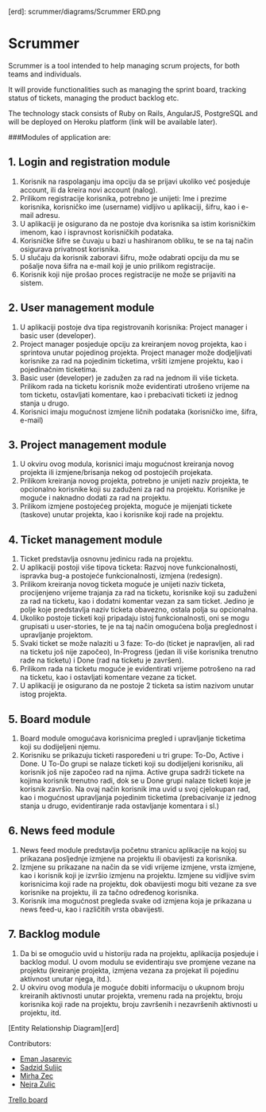 [trello]: https://trello.com/b/Q5qdqq5B/scrum-management-tool
[ejasarevic]: https://github.com/ejasarevic
[ssuljic]: https://github.com/ssuljic
[mirhazec]: https://github.com/mirhazec
[zulicn]: https://github.com/zulicn
[erd]: scrummer/diagrams/Scrummer ERD.png

# Scrummer

Scrummer is a tool intended to help managing scrum projects, for both teams and individuals.

It will provide functionalities such as managing the sprint board, tracking status of tickets, managing the product backlog etc.

The technology stack consists of Ruby on Rails, AngularJS, PostgreSQL and will be deployed on Heroku platform (link will be available later).

###Modules of application are:

## 1. Login and registration module
1. Korisnik na raspolaganju ima opciju da se prijavi ukoliko već posjeduje account, ili da kreira novi account (nalog).
2. Prilikom registracije korisnika, potrebno je unijeti: Ime i prezime korisnika, korisničko ime (username) vidljivo u aplikaciji, šifru, kao i e-mail adresu.
3. U aplikaciji je osigurano da ne postoje dva korisnika sa istim korisničkim imenom, kao i ispravnost korisničkih podataka. 
4. Korisničke šifre se čuvaju u bazi u hashiranom obliku, te se na taj način osigurava privatnost korisnika.
5. U slučaju da korisnik zaboravi šifru, može odabrati opciju da mu se pošalje nova šifra na e-mail koji je unio prilikom registracije.
6. Korisnik koji nije prošao proces registracije ne može se prijaviti na sistem.

## 2. User management module
1. U aplikaciji postoje dva tipa registrovanih korisnika: Project manager i basic user (developer).
2. Project manager posjeduje opciju za kreiranjem novog projekta, kao i sprintova unutar pojedinog projekta. Project manager može dodjeljivati korisnike za rad na pojedinim ticketima, vršiti izmjene projektu, kao i pojedinačnim ticketima.
3. Basic user (developer) je zadužen za rad na jednom ili više ticketa. Prilikom rada na ticketu korisnik može evidentirati utrošeno vrijeme na tom ticketu, ostavljati komentare, kao i prebacivati ticketi iz jednog stanja u drugo.
4. Korisnici imaju mogućnost izmjene ličnih podataka (korisničko ime, šifra, e-mail)

## 3. Project management module
1. U okviru ovog modula, korisnici imaju mogućnost kreiranja novog projekta ili izmjene/brisanja nekog od postojećih projekata. 
2. Prilikom kreiranja novog projekta, potrebno je unijeti naziv projekta, te opcionalno korisnike koji su zaduženi za rad na projektu. Korisnike je moguće i naknadno dodati za rad na projektu.
3. Prilikom izmjene postojećeg projekta, moguće je mijenjati tickete (taskove) unutar projekta, kao i korisnike koji rade na projektu.

## 4. Ticket management module
1. Ticket predstavlja osnovnu jedinicu rada na projektu.
2. U aplikaciji postoji više tipova ticketa: Razvoj nove funkcionalnosti, ispravka bug-a postojeće funkcionalnosti, izmjena (redesign).
3. Prilikom kreiranja novog ticketa moguće je unijeti naziv ticketa, procijenjeno vrijeme trajanja za rad na ticketu, korisnike koji su zaduženi za rad na ticketu, kao i dodatni komentar vezan za sam ticket. Jedino je polje koje predstavlja naziv ticketa obavezno, ostala polja su opcionalna.
4. Ukoliko postoje ticketi koji pripadaju istoj funkcionalnosti, oni se mogu grupisati u user-stories, te je na taj način omogućena bolja preglednost i upravljanje projektom.
5. Svaki ticket se može nalaziti u 3 faze: To-do (ticket je napravljen, ali rad na ticketu još nije započeo), In-Progress (jedan ili više korisnika trenutno rade na ticketu) i Done (rad na ticketu je završen).
6. Prilikom rada na ticketu moguće je evidentirati vrijeme potrošeno na rad na ticketu, kao i ostavljati komentare vezane za ticket.
7. U aplikaciji je osigurano da ne postoje 2 ticketa sa istim nazivom unutar istog projekta.

## 5. Board module
1. Board module omogućava korisnicima pregled i upravljanje ticketima koji su dodijeljeni njemu.
2. Korisniku se prikazuju ticketi raspoređeni u tri grupe: To-Do, Active i Done. U To-Do grupi se nalaze ticketi koji su dodijeljeni korisniku, ali korisnik još nije započeo rad na njima. Active grupa sadrži tickete na kojima korisnik trenutno radi, dok se u Done grupi nalaze ticketi koje je korisnik završio. Na ovaj način korisnik ima uvid u svoj cjelokupan rad, kao i mogućnost upravljanja pojedinim ticketima (prebacivanje iz jednog stanja u drugo, evidentiranje rada ostavljanje komentara i sl.)

## 6. News feed module
1. News feed module predstavlja početnu stranicu aplikacije na kojoj su prikazana posljednje izmjene na projektu ili 
obavijesti za korisnika.
2. Izmjene su prikazane na način da se vidi vrijeme izmjene, vrsta izmjene, kao i korisnik koji je izvršio izmjenu na projektu. Izmjene su vidljive svim korisnicima koji rade na projektu, dok obavijesti mogu biti vezane za sve korisnike na projektu, ili za tačno određenog korisnika.
3. Korisnik ima mogućnost pregleda svake od izmjena koja je prikazana u news feed-u, kao i različitih vrsta obavijesti.

## 7. Backlog module
1. Da bi se omogućio uvid u historiju rada na projektu, aplikacija posjeduje i backlog modul. U ovom modulu se evidentiraju sve promjene vezane na projektu (kreiranje projekta, izmjena vezana za projekat ili pojedinu aktivnost unutar njega, itd.).
2. U okviru ovog modula je moguće dobiti informaciju o ukupnom broju kreiranih aktivnosti unutar projekta, vremenu rada na projektu, broju korisnika koji rade na projektu, broju završenih i nezavršenih aktivnosti u projektu, itd.

[Entity Relationship Diagram][erd]

Contributors:
* [Eman Jasarevic][ejasarevic]
* [Sadzid Suljic][ssuljic]
* [Mirha Zec][mirhazec]
* [Nejra Zulic][zulicn]

[Trello board][trello]
